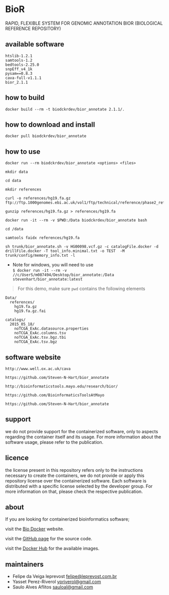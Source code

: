 BioR
=====
RAPID, FLEXIBLE SYSTEM FOR GENOMIC ANNOTATION
BIOR (BIOLOGICAL REFERENCE REPOSITORY)


available software
--------
```
htslib-1.2.1
samtools-1.2
bedtools-2.25.0
snpEff_v4_1k
pysam==0.8.3
cava-full-v1.1.1
bior_2.1.1
```


how to build
------------
`docker build --rm -t biodckrdev/bior_annotate 2.1.1/.`


how to download and install
---------------------------
`docker pull biodckrdev/bior_annotate`


how to use
------------
`docker run --rm biodckrdev/bior_annotate <options> <files>`


```
mkdir data

cd data

mkdir references

curl -o references/hg19.fa.gz ftp://ftp.1000genomes.ebi.ac.uk/vol1/ftp/technical/reference/phase2_reference_assembly_sequence/hs37d5.fa.gz

gunzip references/hg19.fa.gz > references/hg19.fa

docker run -it --rm -v $PWD:/Data biodckrdev/bior_annotate bash

cd /data

samtools faidx references/hg19.fa

sh trunk/bior_annotate.sh -v HG00098.vcf.gz -c catalogFile.docker -d drillFile.docker -T tool_info.minimal.txt -o TEST  -M trunk/config/memory_info.txt -l
```


* Note for windows, you will need to use  
`$ docker run -it --rm -v //c/UserS/m087494/Desktop/bior_annotate:/Data stevenhart/bior_annotate:latest`  

> For this demo, make sure `pwd` contains the following elements

```
Data/  
  references/
    hg19.fa.gz
    hg19.fa.gz.fai

catalogs/
  2015_05_18/
    noTCGA_ExAc.datasource.properties
    noTCGA_ExAc.columns.tsv
    noTCGA_ExAc.tsv.bgz.tbi
    noTCGA_ExAc.tsv.bgz
 ```


software website
----------------
```
http://www.well.ox.ac.uk/cava

https://github.com/Steven-N-Hart/bior_annotate

http://bioinformaticstools.mayo.edu/research/bior/

https://github.com/BioinformaticsToolsAtMayo

https://github.com/Steven-N-Hart/bior_annotate
```


support
-------
we do not provide support for the containerized software, only to aspects regarding the container itself
and its usage. For more information about the software usage, please refer to the publication.


licence
-------
the license present in this repository refers only to the instructions necessary to create the containers, we do not provide or apply this repository license over the containerized software. Each software is distributed with a specific license selected by the developer group. For more information on that, please check the respective publication.


about
-----
If you are looking for containerized bioinformatics software;

visit the [Bio Docker](http://biodocker.github.io "Bio Docker") website.

visit the [GitHub page](https://github.com/BioDocker/) for the source code.

visit the [Docker Hub](https://registry.hub.docker.com/repos/biodckr/) for the available images.


maintainers
-----------
* Felipe da Veiga leprevost <felipe@leprevost.com.br>
* Yasset Perez-Riverol <ypriverol@gmail.com>
* Saulo Alves Aflitos <sauloal@gmail.com>

